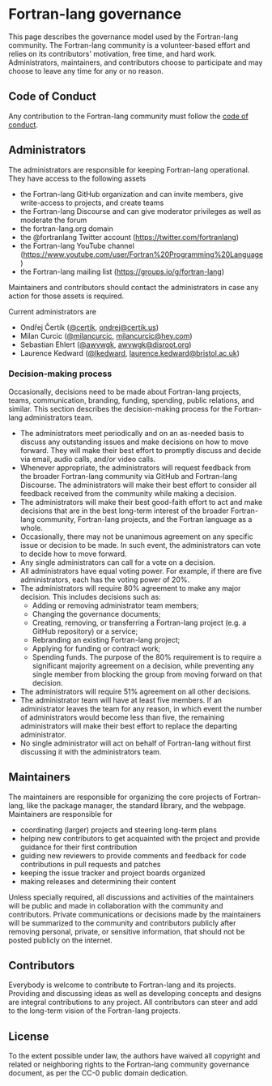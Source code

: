 # Fortran-lang governance

This page describes the governance model used by the Fortran-lang community. The Fortran-lang community is a volunteer-based effort and relies on its contributors' motivation, free time, and hard work. Administrators, maintainers, and contributors choose to participate and may choose to leave any time for any or no reason.

## Code of Conduct

Any contribution to the Fortran-lang community must follow the [code of conduct](https://github.com/fortran-lang/.github/blob/main/CODE_OF_CONDUCT.md).

## Administrators

The administrators are responsible for keeping Fortran-lang operational. They have access to the following assets

- the Fortran-lang GitHub organization and can invite members, give write-access to projects, and create teams
- the Fortran-lang Discourse and can give moderator privileges as well as moderate the forum
- the fortran-lang.org domain
- the @fortranlang Twitter account (https://twitter.com/fortranlang)
- the Fortran-lang YouTube channel (https://www.youtube.com/user/Fortran%20Programming%20Language)
- the Fortran-lang mailing list (https://groups.io/g/fortran-lang)

Maintainers and contributors should contact the administrators in case any action for those assets is required.

Current administrators are

- Ondřej Čertík ([@certik](https://github.com/certik), ondrej@certik.us)
- Milan Curcic ([@milancurcic](https://github.com/milancurcic), milancurcic@hey.com)
- Sebastian Ehlert ([@awvwgk](https://github.com/awvwgk), awvwgk@disroot.org)
- Laurence Kedward ([@lkedward](https://github.com/lkedward), laurence.kedward@bristol.ac.uk)

### Decision-making process

Occasionally, decisions need to be made about Fortran-lang projects, teams,
communication, branding, funding, spending, public relations, and similar.
This section describes the decision-making process for the Fortran-lang
administrators team.

* The administrators meet periodically and on an as-needed basis to discuss any
  outstanding issues and make decisions on how to move forward. They will make
  their best effort to promptly discuss and decide via email, audio calls,
  and/or video calls.
* Whenever appropriate, the administrators will request feedback from the
  broader Fortran-lang community via GitHub and Fortran-lang Discourse. The
  administrators will make their best effort to consider all feedback received
  from the community while making a decision.
* The administrators will make their best good-faith effort to act and make
  decisions that are in the best long-term interest of the broader Fortran-lang
  community, Fortran-lang projects, and the Fortran language as a whole.
* Occasionally, there may not be unanimous agreement on any specific issue or
  decision to be made. In such event, the administrators can vote to decide
  how to move forward.
* Any single administrators can call for a vote on a decision.
* All administrators have equal voting power. For example, if there are five
  administrators, each has the voting power of 20%.
* The administrators will require 80% agreement to make any major decision.
  This includes decisions such as:
  - Adding or removing administrator team members;
  - Changing the governance documents;
  - Creating, removing, or transferring a Fortran-lang project (e.g. a GitHub
    repository) or a service;
  - Rebranding an existing Fortran-lang project;
  - Applying for funding or contract work;
  - Spending funds.
  The purpose of the 80% requirement is to require a significant majority
  agreement on a decision, while preventing any single member from blocking the
  group from moving forward on that decision.
* The administrators will require 51% agreement on all other decisions.
* The administrator team will have at least five members. If an administrator
  leaves the team for any reason, in which event the number of administrators
  would become less than five, the remaining administrators will make their
  best effort to replace the departing administrator.
* No single administrator will act on behalf of Fortran-lang without first
  discussing it with the administrators team.

## Maintainers

The maintainers are responsible for organizing the core projects of Fortran-lang, like the package manager, the standard library, and the webpage. Maintainers are responsible for

- coordinating (larger) projects and steering long-term plans
- helping new contributors to get acquainted with the project and provide guidance for their first contribution
- guiding new reviewers to provide comments and feedback for code contributions in pull requests and patches
- keeping the issue tracker and project boards organized
- making releases and determining their content

Unless specially required, all discussions and activities of the maintainers will be public and made in collaboration with the community and contributors. Private communications or decisions made by the maintainers will be summarized to the community and contributors publicly after removing personal, private, or sensitive information, that should not be posted publicly on the internet.

## Contributors

Everybody is welcome to contribute to Fortran-lang and its projects. Providing and discussing ideas as well as developing concepts and designs are integral contributions to any project. All contributors can steer and add to the long-term vision of the Fortran-lang projects.

## License

To the extent possible under law, the authors have waived all copyright and related or neighboring rights to the Fortran-lang community governance document, as per the CC-0 public domain dedication.
